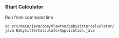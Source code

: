 ### Start Calculator
Run from command line
```
cd src/main/java/com/mlawton/babysittercalculator/
java BabysitterCalculatorApplication.java
```
